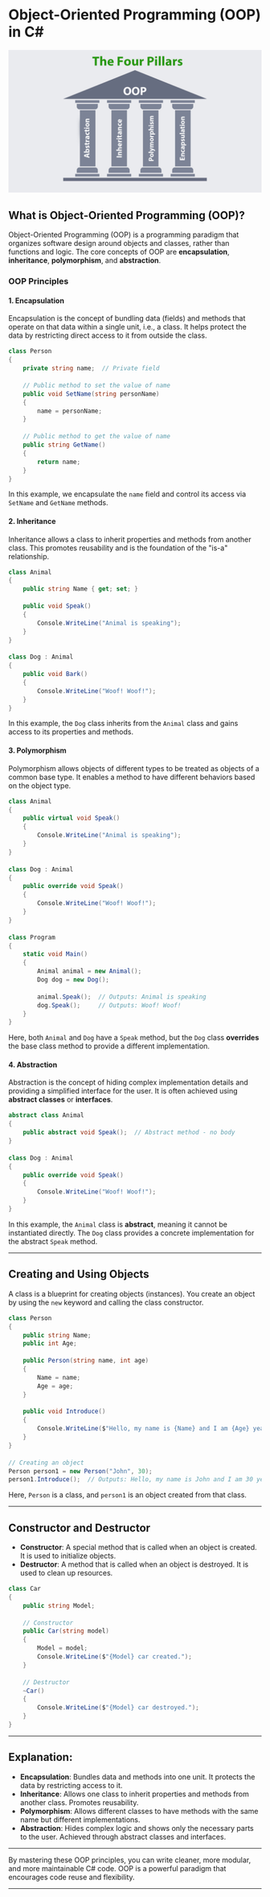 # Object-Oriented Programming (OOP) in C#

![OOP in C#](/images/csharpoop.jpg)

## What is Object-Oriented Programming (OOP)?

Object-Oriented Programming (OOP) is a programming paradigm that organizes software design around objects and classes, rather than functions and logic. The core concepts of OOP are **encapsulation**, **inheritance**, **polymorphism**, and **abstraction**.

### OOP Principles

#### 1. Encapsulation

Encapsulation is the concept of bundling data (fields) and methods that operate on that data within a single unit, i.e., a class. It helps protect the data by restricting direct access to it from outside the class.

```csharp
class Person
{
    private string name;  // Private field

    // Public method to set the value of name
    public void SetName(string personName)
    {
        name = personName;
    }

    // Public method to get the value of name
    public string GetName()
    {
        return name;
    }
}
```

In this example, we encapsulate the `name` field and control its access via `SetName` and `GetName` methods.

#### 2. Inheritance

Inheritance allows a class to inherit properties and methods from another class. This promotes reusability and is the foundation of the "is-a" relationship.

```csharp
class Animal
{
    public string Name { get; set; }

    public void Speak()
    {
        Console.WriteLine("Animal is speaking");
    }
}

class Dog : Animal
{
    public void Bark()
    {
        Console.WriteLine("Woof! Woof!");
    }
}
```

In this example, the `Dog` class inherits from the `Animal` class and gains access to its properties and methods.

#### 3. Polymorphism

Polymorphism allows objects of different types to be treated as objects of a common base type. It enables a method to have different behaviors based on the object type.

```csharp
class Animal
{
    public virtual void Speak()
    {
        Console.WriteLine("Animal is speaking");
    }
}

class Dog : Animal
{
    public override void Speak()
    {
        Console.WriteLine("Woof! Woof!");
    }
}

class Program
{
    static void Main()
    {
        Animal animal = new Animal();
        Dog dog = new Dog();

        animal.Speak();  // Outputs: Animal is speaking
        dog.Speak();     // Outputs: Woof! Woof!
    }
}
```

Here, both `Animal` and `Dog` have a `Speak` method, but the `Dog` class **overrides** the base class method to provide a different implementation.

#### 4. Abstraction

Abstraction is the concept of hiding complex implementation details and providing a simplified interface for the user. It is often achieved using **abstract classes** or **interfaces**.

```csharp
abstract class Animal
{
    public abstract void Speak();  // Abstract method - no body
}

class Dog : Animal
{
    public override void Speak()
    {
        Console.WriteLine("Woof! Woof!");
    }
}
```

In this example, the `Animal` class is **abstract**, meaning it cannot be instantiated directly. The `Dog` class provides a concrete implementation for the abstract `Speak` method.

---

## Creating and Using Objects

A class is a blueprint for creating objects (instances). You create an object by using the `new` keyword and calling the class constructor.

```csharp
class Person
{
    public string Name;
    public int Age;

    public Person(string name, int age)
    {
        Name = name;
        Age = age;
    }

    public void Introduce()
    {
        Console.WriteLine($"Hello, my name is {Name} and I am {Age} years old.");
    }
}

// Creating an object
Person person1 = new Person("John", 30);
person1.Introduce();  // Outputs: Hello, my name is John and I am 30 years old.
```

Here, `Person` is a class, and `person1` is an object created from that class.

---

## Constructor and Destructor

- **Constructor**: A special method that is called when an object is created. It is used to initialize objects.
- **Destructor**: A method that is called when an object is destroyed. It is used to clean up resources.

```csharp
class Car
{
    public string Model;

    // Constructor
    public Car(string model)
    {
        Model = model;
        Console.WriteLine($"{Model} car created.");
    }

    // Destructor
    ~Car()
    {
        Console.WriteLine($"{Model} car destroyed.");
    }
}
```

---

## Explanation:

- **Encapsulation**: Bundles data and methods into one unit. It protects the data by restricting access to it.
- **Inheritance**: Allows one class to inherit properties and methods from another class. Promotes reusability.
- **Polymorphism**: Allows different classes to have methods with the same name but different implementations.
- **Abstraction**: Hides complex logic and shows only the necessary parts to the user. Achieved through abstract classes and interfaces.

---

By mastering these OOP principles, you can write cleaner, more modular, and more maintainable C# code. OOP is a powerful paradigm that encourages code reuse and flexibility.

---
